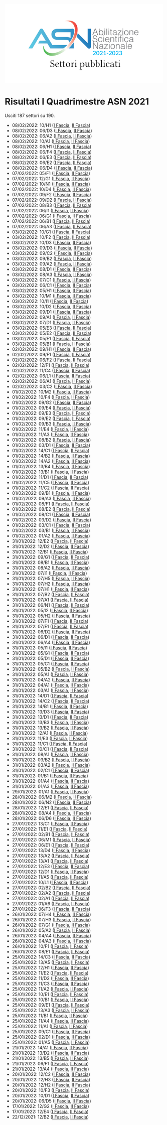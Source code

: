 ![logo](img/logo-2021.png)

# Risultati I Quadrimestre ASN 2021

Usciti 187 settori su 190.

- 08/02/2022: 10/H1 ([I Fascia](https://asn21.cineca.it/pubblico/miur/esito/10%252FH1/1/1), [II Fascia](https://asn21.cineca.it/pubblico/miur/esito/10%252FH1/2/1))
- 08/02/2022: 06/D3 ([I Fascia](https://asn21.cineca.it/pubblico/miur/esito/06%252FD3/1/1), [II Fascia](https://asn21.cineca.it/pubblico/miur/esito/06%252FD3/2/1))
- 08/02/2022: 06/A2 ([I Fascia](https://asn21.cineca.it/pubblico/miur/esito/06%252FA2/1/1), [II Fascia](https://asn21.cineca.it/pubblico/miur/esito/06%252FA2/2/1))
- 08/02/2022: 10/A1 ([I Fascia](https://asn21.cineca.it/pubblico/miur/esito/10%252FA1/1/1), [II Fascia](https://asn21.cineca.it/pubblico/miur/esito/10%252FA1/2/1))
- 08/02/2022: 06/H1 ([I Fascia](https://asn21.cineca.it/pubblico/miur/esito/06%252FH1/1/1), [II Fascia](https://asn21.cineca.it/pubblico/miur/esito/06%252FH1/2/1))
- 08/02/2022: 06/F4 ([I Fascia](https://asn21.cineca.it/pubblico/miur/esito/06%252FF4/1/1), [II Fascia](https://asn21.cineca.it/pubblico/miur/esito/06%252FF4/2/1))
- 08/02/2022: 06/E3 ([I Fascia](https://asn21.cineca.it/pubblico/miur/esito/06%252FE3/1/1), [II Fascia](https://asn21.cineca.it/pubblico/miur/esito/06%252FE3/2/1))
- 08/02/2022: 06/E2 ([I Fascia](https://asn21.cineca.it/pubblico/miur/esito/06%252FE2/1/1), [II Fascia](https://asn21.cineca.it/pubblico/miur/esito/06%252FE2/2/1))
- 08/02/2022: 06/D4 ([I Fascia](https://asn21.cineca.it/pubblico/miur/esito/06%252FD4/1/1), [II Fascia](https://asn21.cineca.it/pubblico/miur/esito/06%252FD4/2/1))
- 07/02/2022: 05/F1 ([I Fascia](https://asn21.cineca.it/pubblico/miur/esito/05%252FF1/1/1), [II Fascia](https://asn21.cineca.it/pubblico/miur/esito/05%252FF1/2/1))
- 07/02/2022: 12/G1 ([I Fascia](https://asn21.cineca.it/pubblico/miur/esito/12%252FG1/1/1), [II Fascia](https://asn21.cineca.it/pubblico/miur/esito/12%252FG1/2/1))
- 07/02/2022: 10/N1 ([I Fascia](https://asn21.cineca.it/pubblico/miur/esito/10%252FN1/1/1), [II Fascia](https://asn21.cineca.it/pubblico/miur/esito/10%252FN1/2/1))
- 07/02/2022: 10/D4 ([I Fascia](https://asn21.cineca.it/pubblico/miur/esito/10%252FD4/1/1), [II Fascia](https://asn21.cineca.it/pubblico/miur/esito/10%252FD4/2/1))
- 07/02/2022: 09/F2 ([I Fascia](https://asn21.cineca.it/pubblico/miur/esito/09%252FF2/1/1), [II Fascia](https://asn21.cineca.it/pubblico/miur/esito/09%252FF2/2/1))
- 07/02/2022: 09/D2 ([I Fascia](https://asn21.cineca.it/pubblico/miur/esito/09%252FD2/1/1), [II Fascia](https://asn21.cineca.it/pubblico/miur/esito/09%252FD2/2/1))
- 07/02/2022: 08/B3 ([I Fascia](https://asn21.cineca.it/pubblico/miur/esito/08%252FB3/1/1), [II Fascia](https://asn21.cineca.it/pubblico/miur/esito/08%252FB3/2/1))
- 07/02/2022: 06/I1 ([I Fascia](https://asn21.cineca.it/pubblico/miur/esito/06%252FI1/1/1), [II Fascia](https://asn21.cineca.it/pubblico/miur/esito/06%252FI1/2/1))
- 07/02/2022: 06/G1 ([I Fascia](https://asn21.cineca.it/pubblico/miur/esito/06%252FG1/1/1), [II Fascia](https://asn21.cineca.it/pubblico/miur/esito/06%252FG1/2/1))
- 07/02/2022: 06/B1 ([I Fascia](https://asn21.cineca.it/pubblico/miur/esito/06%252FB1/1/1), [II Fascia](https://asn21.cineca.it/pubblico/miur/esito/06%252FB1/2/1))
- 07/02/2022: 06/A3 ([I Fascia](https://asn21.cineca.it/pubblico/miur/esito/06%252FA3/1/1), [II Fascia](https://asn21.cineca.it/pubblico/miur/esito/06%252FA3/2/1))
- 03/02/2022: 10/G1 ([I Fascia](https://asn21.cineca.it/pubblico/miur/esito/10%252FG1/1/1), [II Fascia](https://asn21.cineca.it/pubblico/miur/esito/10%252FG1/2/1))
- 03/02/2022: 10/F2 ([I Fascia](https://asn21.cineca.it/pubblico/miur/esito/10%252FF2/1/1), [II Fascia](https://asn21.cineca.it/pubblico/miur/esito/10%252FF2/2/1))
- 03/02/2022: 10/D3 ([I Fascia](https://asn21.cineca.it/pubblico/miur/esito/10%252FD3/1/1), [II Fascia](https://asn21.cineca.it/pubblico/miur/esito/10%252FD3/2/1))
- 03/02/2022: 09/D3 ([I Fascia](https://asn21.cineca.it/pubblico/miur/esito/09%252FD3/1/1), [II Fascia](https://asn21.cineca.it/pubblico/miur/esito/09%252FD3/2/1))
- 03/02/2022: 09/C2 ([I Fascia](https://asn21.cineca.it/pubblico/miur/esito/09%252FC2/1/1), [II Fascia](https://asn21.cineca.it/pubblico/miur/esito/09%252FC2/2/1))
- 03/02/2022: 09/B2 ([I Fascia](https://asn21.cineca.it/pubblico/miur/esito/09%252FB2/1/1), [II Fascia](https://asn21.cineca.it/pubblico/miur/esito/09%252FB2/2/1))
- 03/02/2022: 09/A2 ([I Fascia](https://asn21.cineca.it/pubblico/miur/esito/09%252FA2/1/1), [II Fascia](https://asn21.cineca.it/pubblico/miur/esito/09%252FA2/2/1))
- 03/02/2022: 08/D1 ([I Fascia](https://asn21.cineca.it/pubblico/miur/esito/08%252FD1/1/1), [II Fascia](https://asn21.cineca.it/pubblico/miur/esito/08%252FD1/2/1))
- 03/02/2022: 08/A3 ([I Fascia](https://asn21.cineca.it/pubblico/miur/esito/08%252FA3/1/1), [II Fascia](https://asn21.cineca.it/pubblico/miur/esito/08%252FA3/2/1))
- 03/02/2022: 07/C1 ([I Fascia](https://asn21.cineca.it/pubblico/miur/esito/07%252FC1/1/1), [II Fascia](https://asn21.cineca.it/pubblico/miur/esito/07%252FC1/2/1))
- 03/02/2022: 06/C1 ([I Fascia](https://asn21.cineca.it/pubblico/miur/esito/06%252FC1/1/1), [II Fascia](https://asn21.cineca.it/pubblico/miur/esito/06%252FC1/2/1))
- 03/02/2022: 05/H1 ([I Fascia](https://asn21.cineca.it/pubblico/miur/esito/05%252FH1/1/1), [II Fascia](https://asn21.cineca.it/pubblico/miur/esito/05%252FH1/2/1))
- 03/02/2022: 10/M1 ([I Fascia](https://asn21.cineca.it/pubblico/miur/esito/10%252FM1/1/1), [II Fascia](https://asn21.cineca.it/pubblico/miur/esito/10%252FM1/2/1))
- 03/02/2022: 10/I1 ([I Fascia](https://asn21.cineca.it/pubblico/miur/esito/10%252FI1/1/1), [II Fascia](https://asn21.cineca.it/pubblico/miur/esito/10%252FI1/2/1))
- 03/02/2022: 10/D2 ([I Fascia](https://asn21.cineca.it/pubblico/miur/esito/10%252FD2/1/1), [II Fascia](https://asn21.cineca.it/pubblico/miur/esito/10%252FD2/2/1))
- 03/02/2022: 09/D1 ([I Fascia](https://asn21.cineca.it/pubblico/miur/esito/09%252FD1/1/1), [II Fascia](https://asn21.cineca.it/pubblico/miur/esito/09%252FD1/2/1))
- 03/02/2022: 09/A1 ([I Fascia](https://asn21.cineca.it/pubblico/miur/esito/09%252FA1/1/1), [II Fascia](https://asn21.cineca.it/pubblico/miur/esito/09%252FA1/2/1))
- 03/02/2022: 07/D1 ([I Fascia](https://asn21.cineca.it/pubblico/miur/esito/07%252FD1/1/1), [II Fascia](https://asn21.cineca.it/pubblico/miur/esito/07%252FD1/2/1))
- 03/02/2022: 05/E3 ([I Fascia](https://asn21.cineca.it/pubblico/miur/esito/05%252FE3/1/1), [II Fascia](https://asn21.cineca.it/pubblico/miur/esito/05%252FE3/2/1))
- 03/02/2022: 05/E2 ([I Fascia](https://asn21.cineca.it/pubblico/miur/esito/05%252FE2/1/1), [II Fascia](https://asn21.cineca.it/pubblico/miur/esito/05%252FE2/2/1))
- 03/02/2022: 05/E1 ([I Fascia](https://asn21.cineca.it/pubblico/miur/esito/05%252FE1/1/1), [II Fascia](https://asn21.cineca.it/pubblico/miur/esito/05%252FE1/2/1))
- 03/02/2022: 05/B1 ([I Fascia](https://asn21.cineca.it/pubblico/miur/esito/05%252FB1/1/1), [II Fascia](https://asn21.cineca.it/pubblico/miur/esito/05%252FB1/2/1))
- 02/02/2022: 09/H1 ([I Fascia](https://asn21.cineca.it/pubblico/miur/esito/09%252FH1/1/1), [II Fascia](https://asn21.cineca.it/pubblico/miur/esito/09%252FH1/2/1))
- 02/02/2022: 09/F1 ([I Fascia](https://asn21.cineca.it/pubblico/miur/esito/09%252FF1/1/1), [II Fascia](https://asn21.cineca.it/pubblico/miur/esito/09%252FF1/2/1))
- 02/02/2022: 06/F2 ([I Fascia](https://asn21.cineca.it/pubblico/miur/esito/06%252FF2/1/1), [II Fascia](https://asn21.cineca.it/pubblico/miur/esito/06%252FF2/2/1))
- 02/02/2022: 12/F1 ([I Fascia](https://asn21.cineca.it/pubblico/miur/esito/12%252FF1/1/1), [II Fascia](https://asn21.cineca.it/pubblico/miur/esito/12%252FF1/2/1))
- 02/02/2022: 11/C4 ([I Fascia](https://asn21.cineca.it/pubblico/miur/esito/11%252FC4/1/1), [II Fascia](https://asn21.cineca.it/pubblico/miur/esito/11%252FC4/2/1))
- 02/02/2022: 06/L1 ([I Fascia](https://asn21.cineca.it/pubblico/miur/esito/06%252FL1/1/1), [II Fascia](https://asn21.cineca.it/pubblico/miur/esito/06%252FL1/2/1))
- 02/02/2022: 06/A1 ([I Fascia](https://asn21.cineca.it/pubblico/miur/esito/06%252FA1/1/1), [II Fascia](https://asn21.cineca.it/pubblico/miur/esito/06%252FA1/2/1))
- 02/02/2022: 03/C2 ([I Fascia](https://asn21.cineca.it/pubblico/miur/esito/03%252FC2/1/1), [II Fascia](https://asn21.cineca.it/pubblico/miur/esito/03%252FC2/2/1))
- 01/02/2022: 10/M2 ([I Fascia](https://asn21.cineca.it/pubblico/miur/esito/10%252FM2/1/1), [II Fascia](https://asn21.cineca.it/pubblico/miur/esito/10%252FM2/2/1))
- 01/02/2022: 10/F4 ([I Fascia](https://asn21.cineca.it/pubblico/miur/esito/10%252FF4/1/1), [II Fascia](https://asn21.cineca.it/pubblico/miur/esito/10%252FF4/2/1))
- 01/02/2022: 09/G2 ([I Fascia](https://asn21.cineca.it/pubblico/miur/esito/09%252FG2/1/1), [II Fascia](https://asn21.cineca.it/pubblico/miur/esito/09%252FG2/2/1))
- 01/02/2022: 09/E4 ([I Fascia](https://asn21.cineca.it/pubblico/miur/esito/09%252FE4/1/1), [II Fascia](https://asn21.cineca.it/pubblico/miur/esito/09%252FE4/2/1))
- 01/02/2022: 09/E3 ([I Fascia](https://asn21.cineca.it/pubblico/miur/esito/09%252FE3/1/1), [II Fascia](https://asn21.cineca.it/pubblico/miur/esito/09%252FE3/2/1))
- 01/02/2022: 09/E2 ([I Fascia](https://asn21.cineca.it/pubblico/miur/esito/09%252FE2/1/1), [II Fascia](https://asn21.cineca.it/pubblico/miur/esito/09%252FE2/2/1))
- 01/02/2022: 09/B3 ([I Fascia](https://asn21.cineca.it/pubblico/miur/esito/09%252FB3/1/1), [II Fascia](https://asn21.cineca.it/pubblico/miur/esito/09%252FB3/2/1))
- 01/02/2022: 11/E4 ([I Fascia](https://asn21.cineca.it/pubblico/miur/esito/11%252FE4/1/1), [II Fascia](https://asn21.cineca.it/pubblico/miur/esito/11%252FE4/2/1))
- 01/02/2022: 11/A3 ([I Fascia](https://asn21.cineca.it/pubblico/miur/esito/11%252FA3/1/1), [II Fascia](https://asn21.cineca.it/pubblico/miur/esito/11%252FA3/2/1))
- 01/02/2022: 08/B2 ([I Fascia](https://asn21.cineca.it/pubblico/miur/esito/08%252FB2/1/1), [II Fascia](https://asn21.cineca.it/pubblico/miur/esito/08%252FB2/2/1))
- 01/02/2022: 03/D1 ([I Fascia](https://asn21.cineca.it/pubblico/miur/esito/03%252FD1/1/1), [II Fascia](https://asn21.cineca.it/pubblico/miur/esito/03%252FD1/2/1))
- 01/02/2022: 14/C1 ([I Fascia](https://asn21.cineca.it/pubblico/miur/esito/14%252FC1/1/1), [II Fascia](https://asn21.cineca.it/pubblico/miur/esito/14%252FC1/2/1))
- 01/02/2022: 14/B2 ([I Fascia](https://asn21.cineca.it/pubblico/miur/esito/14%252FB2/1/1), [II Fascia](https://asn21.cineca.it/pubblico/miur/esito/14%252FB2/2/1))
- 01/02/2022: 14/A2 ([I Fascia](https://asn21.cineca.it/pubblico/miur/esito/14%252FA2/1/1), [II Fascia](https://asn21.cineca.it/pubblico/miur/esito/14%252FA2/2/1))
- 01/02/2022: 13/B4 ([I Fascia](https://asn21.cineca.it/pubblico/miur/esito/13%252FB4/1/1), [II Fascia](https://asn21.cineca.it/pubblico/miur/esito/13%252FB4/2/1))
- 01/02/2022: 13/B1 ([I Fascia](https://asn21.cineca.it/pubblico/miur/esito/13%252FB1/1/1), [II Fascia](https://asn21.cineca.it/pubblico/miur/esito/13%252FB1/2/1))
- 01/02/2022: 11/D1 ([I Fascia](https://asn21.cineca.it/pubblico/miur/esito/11%252FD1/1/1), [II Fascia](https://asn21.cineca.it/pubblico/miur/esito/11%252FD1/2/1))
- 01/02/2022: 11/C5 ([I Fascia](https://asn21.cineca.it/pubblico/miur/esito/11%252FC5/1/1), [II Fascia](https://asn21.cineca.it/pubblico/miur/esito/11%252FC5/2/1))
- 01/02/2022: 11/C2 ([I Fascia](https://asn21.cineca.it/pubblico/miur/esito/11%252FC2/1/1), [II Fascia](https://asn21.cineca.it/pubblico/miur/esito/11%252FC2/2/1))
- 01/02/2022: 09/B1 ([I Fascia](https://asn21.cineca.it/pubblico/miur/esito/09%252FB1/1/1), [II Fascia](https://asn21.cineca.it/pubblico/miur/esito/09%252FB1/2/1))
- 01/02/2022: 09/A3 ([I Fascia](https://asn21.cineca.it/pubblico/miur/esito/09%252FA3/1/1), [II Fascia](https://asn21.cineca.it/pubblico/miur/esito/09%252FA3/2/1))
- 01/02/2022: 08/F1 ([I Fascia](https://asn21.cineca.it/pubblico/miur/esito/08%252FF1/1/1), [II Fascia](https://asn21.cineca.it/pubblico/miur/esito/08%252FF1/2/1))
- 01/02/2022: 08/E2 ([I Fascia](https://asn21.cineca.it/pubblico/miur/esito/08%252FE2/1/1), [II Fascia](https://asn21.cineca.it/pubblico/miur/esito/08%252FE2/2/1))
- 01/02/2022: 08/C1 ([I Fascia](https://asn21.cineca.it/pubblico/miur/esito/08%252FC1/1/1), [II Fascia](https://asn21.cineca.it/pubblico/miur/esito/08%252FC1/2/1))
- 01/02/2022: 03/D2 ([I Fascia](https://asn21.cineca.it/pubblico/miur/esito/03%252FD2/1/1), [II Fascia](https://asn21.cineca.it/pubblico/miur/esito/03%252FD2/2/1))
- 01/02/2022: 03/C1 ([I Fascia](https://asn21.cineca.it/pubblico/miur/esito/03%252FC1/1/1), [II Fascia](https://asn21.cineca.it/pubblico/miur/esito/03%252FC1/2/1))
- 01/02/2022: 03/B1 ([I Fascia](https://asn21.cineca.it/pubblico/miur/esito/03%252FB1/1/1), [II Fascia](https://asn21.cineca.it/pubblico/miur/esito/03%252FB1/2/1))
- 01/02/2022: 01/A2 ([I Fascia](https://asn21.cineca.it/pubblico/miur/esito/01%252FA2/1/1), [II Fascia](https://asn21.cineca.it/pubblico/miur/esito/01%252FA2/2/1))
- 31/01/2022: 12/E2 ([I Fascia](https://asn21.cineca.it/pubblico/miur/esito/12%252FE2/1/1), [II Fascia](https://asn21.cineca.it/pubblico/miur/esito/12%252FE2/2/1))
- 31/01/2022: 12/D2 ([I Fascia](https://asn21.cineca.it/pubblico/miur/esito/12%252FD2/1/1), [II Fascia](https://asn21.cineca.it/pubblico/miur/esito/12%252FD2/2/1))
- 31/01/2022: 12/B1 ([I Fascia](https://asn21.cineca.it/pubblico/miur/esito/12%252FB1/1/1), [II Fascia](https://asn21.cineca.it/pubblico/miur/esito/12%252FB1/2/1))
- 31/01/2022: 09/G1 ([I Fascia](https://asn21.cineca.it/pubblico/miur/esito/09%252FG1/1/1), [II Fascia](https://asn21.cineca.it/pubblico/miur/esito/09%252FG1/2/1))
- 31/01/2022: 08/B1 ([I Fascia](https://asn21.cineca.it/pubblico/miur/esito/08%252FB1/1/1), [II Fascia](https://asn21.cineca.it/pubblico/miur/esito/08%252FB1/2/1))
- 31/01/2022: 08/A2 ([I Fascia](https://asn21.cineca.it/pubblico/miur/esito/08%252FA2/1/1), [II Fascia](https://asn21.cineca.it/pubblico/miur/esito/08%252FA2/2/1))
- 31/01/2022: 07/I1 ([I Fascia](https://asn21.cineca.it/pubblico/miur/esito/07%252FI1/1/1), [II Fascia](https://asn21.cineca.it/pubblico/miur/esito/07%252FI1/2/1))
- 31/01/2022: 07/H5 ([I Fascia](https://asn21.cineca.it/pubblico/miur/esito/07%252FH5/1/1), [II Fascia](https://asn21.cineca.it/pubblico/miur/esito/07%252FH5/2/1))
- 31/01/2022: 07/H2 ([I Fascia](https://asn21.cineca.it/pubblico/miur/esito/07%252FH2/1/1), [II Fascia](https://asn21.cineca.it/pubblico/miur/esito/07%252FH2/2/1))
- 31/01/2022: 07/H1 ([I Fascia](https://asn21.cineca.it/pubblico/miur/esito/07%252FH1/1/1), [II Fascia](https://asn21.cineca.it/pubblico/miur/esito/07%252FH1/2/1))
- 31/01/2022: 07/B2 ([I Fascia](https://asn21.cineca.it/pubblico/miur/esito/07%252FB2/1/1), [II Fascia](https://asn21.cineca.it/pubblico/miur/esito/07%252FB2/2/1))
- 31/01/2022: 07/A1 ([I Fascia](https://asn21.cineca.it/pubblico/miur/esito/07%252FA1/1/1), [II Fascia](https://asn21.cineca.it/pubblico/miur/esito/07%252FA1/2/1))
- 31/01/2022: 06/N1 ([I Fascia](https://asn21.cineca.it/pubblico/miur/esito/06%252FN1/1/1), [II Fascia](https://asn21.cineca.it/pubblico/miur/esito/06%252FN1/2/1))
- 31/01/2022: 05/I2 ([I Fascia](https://asn21.cineca.it/pubblico/miur/esito/05%252FI2/1/1), [II Fascia](https://asn21.cineca.it/pubblico/miur/esito/05%252FI2/2/1))
- 31/01/2022: 05/H2 ([I Fascia](https://asn21.cineca.it/pubblico/miur/esito/05%252FH2/1/1), [II Fascia](https://asn21.cineca.it/pubblico/miur/esito/05%252FH2/2/1))
- 31/01/2022: 07/F1 ([I Fascia](https://asn21.cineca.it/pubblico/miur/esito/07%252FF1/1/1), [II Fascia](https://asn21.cineca.it/pubblico/miur/esito/07%252FF1/2/1))
- 31/01/2022: 07/E1 ([I Fascia](https://asn21.cineca.it/pubblico/miur/esito/07%252FE1/1/1), [II Fascia](https://asn21.cineca.it/pubblico/miur/esito/07%252FE1/2/1))
- 31/01/2022: 06/D2 ([I Fascia](https://asn21.cineca.it/pubblico/miur/esito/06%252FD2/1/1), [II Fascia](https://asn21.cineca.it/pubblico/miur/esito/06%252FD2/2/1))
- 31/01/2022: 06/D1 ([I Fascia](https://asn21.cineca.it/pubblico/miur/esito/06%252FD1/1/1), [II Fascia](https://asn21.cineca.it/pubblico/miur/esito/06%252FD1/2/1))
- 31/01/2022: 06/A4 ([I Fascia](https://asn21.cineca.it/pubblico/miur/esito/06%252FA4/1/1), [II Fascia](https://asn21.cineca.it/pubblico/miur/esito/06%252FA4/2/1))
- 31/01/2022: 05/I1 ([I Fascia](https://asn21.cineca.it/pubblico/miur/esito/05%252FI1/1/1), [II Fascia](https://asn21.cineca.it/pubblico/miur/esito/05%252FI1/2/1))
- 31/01/2022: 05/G1 ([I Fascia](https://asn21.cineca.it/pubblico/miur/esito/05%252FG1/1/1), [II Fascia](https://asn21.cineca.it/pubblico/miur/esito/05%252FG1/2/1))
- 31/01/2022: 05/D1 ([I Fascia](https://asn21.cineca.it/pubblico/miur/esito/05%252FD1/1/1), [II Fascia](https://asn21.cineca.it/pubblico/miur/esito/05%252FD1/2/1))
- 31/01/2022: 05/C1 ([I Fascia](https://asn21.cineca.it/pubblico/miur/esito/05%252FC1/1/1), [II Fascia](https://asn21.cineca.it/pubblico/miur/esito/05%252FC1/2/1))
- 31/01/2022: 05/B2 ([I Fascia](https://asn21.cineca.it/pubblico/miur/esito/05%252FB2/1/1), [II Fascia](https://asn21.cineca.it/pubblico/miur/esito/05%252FB2/2/1))
- 31/01/2022: 05/A1 ([I Fascia](https://asn21.cineca.it/pubblico/miur/esito/05%252FA1/1/1), [II Fascia](https://asn21.cineca.it/pubblico/miur/esito/05%252FA1/2/1))
- 31/01/2022: 04/A2 ([I Fascia](https://asn21.cineca.it/pubblico/miur/esito/04%252FA2/1/1), [II Fascia](https://asn21.cineca.it/pubblico/miur/esito/04%252FA2/2/1))
- 31/01/2022: 04/A1 ([I Fascia](https://asn21.cineca.it/pubblico/miur/esito/04%252FA1/1/1), [II Fascia](https://asn21.cineca.it/pubblico/miur/esito/04%252FA1/2/1))
- 31/01/2022: 03/A1 ([I Fascia](https://asn21.cineca.it/pubblico/miur/esito/03%252FA1/1/1), [II Fascia](https://asn21.cineca.it/pubblico/miur/esito/03%252FA1/2/1))
- 31/01/2022: 14/D1 ([I Fascia](https://asn21.cineca.it/pubblico/miur/esito/14%252FD1/1/1), [II Fascia](https://asn21.cineca.it/pubblico/miur/esito/14%252FD1/2/1))
- 31/01/2022: 14/C2 ([I Fascia](https://asn21.cineca.it/pubblico/miur/esito/14%252FC2/1/1), [II Fascia](https://asn21.cineca.it/pubblico/miur/esito/14%252FC2/2/1))
- 31/01/2022: 14/B1 ([I Fascia](https://asn21.cineca.it/pubblico/miur/esito/14%252FB1/1/1), [II Fascia](https://asn21.cineca.it/pubblico/miur/esito/14%252FB1/2/1))
- 31/01/2022: 13/D3 ([I Fascia](https://asn21.cineca.it/pubblico/miur/esito/13%252FD3/1/1), [II Fascia](https://asn21.cineca.it/pubblico/miur/esito/13%252FD3/2/1))
- 31/01/2022: 13/D1 ([I Fascia](https://asn21.cineca.it/pubblico/miur/esito/13%252FD1/1/1), [II Fascia](https://asn21.cineca.it/pubblico/miur/esito/13%252FD1/2/1))
- 31/01/2022: 13/B3 ([I Fascia](https://asn21.cineca.it/pubblico/miur/esito/13%252FB3/1/1), [II Fascia](https://asn21.cineca.it/pubblico/miur/esito/13%252FB3/2/1))
- 31/01/2022: 13/B2 ([I Fascia](https://asn21.cineca.it/pubblico/miur/esito/13%252FB2/1/1), [II Fascia](https://asn21.cineca.it/pubblico/miur/esito/13%252FB2/2/1))
- 31/01/2022: 12/A1 ([I Fascia](https://asn21.cineca.it/pubblico/miur/esito/12%252FA1/1/1), [II Fascia](https://asn21.cineca.it/pubblico/miur/esito/12%252FA1/2/1))
- 31/01/2022: 11/E3 ([I Fascia](https://asn21.cineca.it/pubblico/miur/esito/11%252FE3/1/1), [II Fascia](https://asn21.cineca.it/pubblico/miur/esito/11%252FE3/2/1))
- 31/01/2022: 11/C1 ([I Fascia](https://asn21.cineca.it/pubblico/miur/esito/11%252FC1/1/1), [II Fascia](https://asn21.cineca.it/pubblico/miur/esito/11%252FC1/2/1))
- 31/01/2022: 10/C1 ([I Fascia](https://asn21.cineca.it/pubblico/miur/esito/10%252FC1/1/1), [II Fascia](https://asn21.cineca.it/pubblico/miur/esito/10%252FC1/2/1))
- 31/01/2022: 08/A1 ([I Fascia](https://asn21.cineca.it/pubblico/miur/esito/08%252FA1/1/1), [II Fascia](https://asn21.cineca.it/pubblico/miur/esito/08%252FA1/2/1))
- 31/01/2022: 03/B2 ([I Fascia](https://asn21.cineca.it/pubblico/miur/esito/03%252FB2/1/1), [II Fascia](https://asn21.cineca.it/pubblico/miur/esito/03%252FB2/2/1))
- 31/01/2022: 03/A2 ([I Fascia](https://asn21.cineca.it/pubblico/miur/esito/03%252FA2/1/1), [II Fascia](https://asn21.cineca.it/pubblico/miur/esito/03%252FA2/2/1))
- 31/01/2022: 02/C1 ([I Fascia](https://asn21.cineca.it/pubblico/miur/esito/02%252FC1/1/1), [II Fascia](https://asn21.cineca.it/pubblico/miur/esito/02%252FC1/2/1))
- 31/01/2022: 01/B1 ([I Fascia](https://asn21.cineca.it/pubblico/miur/esito/01%252FB1/1/1), [II Fascia](https://asn21.cineca.it/pubblico/miur/esito/01%252FB1/2/1))
- 31/01/2022: 01/A4 ([I Fascia](https://asn21.cineca.it/pubblico/miur/esito/01%252FA4/1/1), [II Fascia](https://asn21.cineca.it/pubblico/miur/esito/01%252FA4/2/1))
- 31/01/2022: 01/A3 ([I Fascia](https://asn21.cineca.it/pubblico/miur/esito/01%252FA3/1/1), [II Fascia](https://asn21.cineca.it/pubblico/miur/esito/01%252FA3/2/1))
- 29/01/2022: 01/A1 ([I Fascia](https://asn21.cineca.it/pubblico/miur/esito/01%252FA1/1/1), [II Fascia](https://asn21.cineca.it/pubblico/miur/esito/01%252FA1/2/1))
- 28/01/2022: 06/M2 ([I Fascia](https://asn21.cineca.it/pubblico/miur/esito/06%252FM2/1/1), [II Fascia](https://asn21.cineca.it/pubblico/miur/esito/06%252FM2/2/1))
- 28/01/2022: 06/N2 ([I Fascia](https://asn21.cineca.it/pubblico/miur/esito/06%252FN2/1/1), [II Fascia](https://asn21.cineca.it/pubblico/miur/esito/06%252FN2/2/1))
- 28/01/2022: 12/E1 ([I Fascia](https://asn21.cineca.it/pubblico/miur/esito/12%252FE1/1/1), [II Fascia](https://asn21.cineca.it/pubblico/miur/esito/12%252FE1/2/1))
- 28/01/2022: 08/A4 ([I Fascia](https://asn21.cineca.it/pubblico/miur/esito/08%252FA4/1/1), [II Fascia](https://asn21.cineca.it/pubblico/miur/esito/08%252FA4/2/1))
- 28/01/2022: 06/D6 ([I Fascia](https://asn21.cineca.it/pubblico/miur/esito/06%252FD6/1/1), [II Fascia](https://asn21.cineca.it/pubblico/miur/esito/06%252FD6/2/1))
- 27/01/2022: 13/C1 ([I Fascia](https://asn21.cineca.it/pubblico/miur/esito/13%252FC1/1/1), [II Fascia](https://asn21.cineca.it/pubblico/miur/esito/13%252FC1/2/1))
- 27/01/2022: 11/E1 ([I Fascia](https://asn21.cineca.it/pubblico/miur/esito/11%252FE1/1/1), [II Fascia](https://asn21.cineca.it/pubblico/miur/esito/11%252FE1/2/1))
- 27/01/2022: 02/B1 ([I Fascia](https://asn21.cineca.it/pubblico/miur/esito/02%252FB1/1/1), [II Fascia](https://asn21.cineca.it/pubblico/miur/esito/02%252FB1/2/1))
- 27/01/2022: 06/M1 ([I Fascia](https://asn21.cineca.it/pubblico/miur/esito/06%252FM1/1/1), [II Fascia](https://asn21.cineca.it/pubblico/miur/esito/06%252FM1/2/1))
- 27/01/2022: 06/E1 ([I Fascia](https://asn21.cineca.it/pubblico/miur/esito/06%252FE1/1/1), [II Fascia](https://asn21.cineca.it/pubblico/miur/esito/06%252FE1/2/1))
- 27/01/2022: 13/D4 ([I Fascia](https://asn21.cineca.it/pubblico/miur/esito/13%252FD4/1/1), [II Fascia](https://asn21.cineca.it/pubblico/miur/esito/13%252FD4/2/1))
- 27/01/2022: 13/A2 ([I Fascia](https://asn21.cineca.it/pubblico/miur/esito/13%252FA2/1/1), [II Fascia](https://asn21.cineca.it/pubblico/miur/esito/13%252FA2/2/1))
- 27/01/2022: 13/A1 ([I Fascia](https://asn21.cineca.it/pubblico/miur/esito/13%252FA1/1/1), [II Fascia](https://asn21.cineca.it/pubblico/miur/esito/13%252FA1/2/1))
- 27/01/2022: 12/E3 ([I Fascia](https://asn21.cineca.it/pubblico/miur/esito/12%252FE3/1/1), [II Fascia](https://asn21.cineca.it/pubblico/miur/esito/12%252FE3/2/1))
- 27/01/2022: 12/D1 ([I Fascia](https://asn21.cineca.it/pubblico/miur/esito/12%252FD1/1/1), [II Fascia](https://asn21.cineca.it/pubblico/miur/esito/12%252FD1/2/1))
- 27/01/2022: 11/A5 ([I Fascia](https://asn21.cineca.it/pubblico/miur/esito/11%252FA5/1/1), [II Fascia](https://asn21.cineca.it/pubblico/miur/esito/11%252FA5/2/1))
- 27/01/2022: 10/L1 ([I Fascia](https://asn21.cineca.it/pubblico/miur/esito/10%252FL1/1/1), [II Fascia](https://asn21.cineca.it/pubblico/miur/esito/10%252FL1/2/1))
- 27/01/2022: 02/B2 ([I Fascia](https://asn21.cineca.it/pubblico/miur/esito/02%252FB2/1/1), [II Fascia](https://asn21.cineca.it/pubblico/miur/esito/02%252FB2/2/1))
- 27/01/2022: 02/A2 ([I Fascia](https://asn21.cineca.it/pubblico/miur/esito/02%252FA2/1/1), [II Fascia](https://asn21.cineca.it/pubblico/miur/esito/02%252FA2/2/1))
- 27/01/2022: 02/A1 ([I Fascia](https://asn21.cineca.it/pubblico/miur/esito/02%252FA1/1/1), [II Fascia](https://asn21.cineca.it/pubblico/miur/esito/02%252FA1/2/1))
- 27/01/2022: 01/A6 ([I Fascia](https://asn21.cineca.it/pubblico/miur/esito/01%252FA6/1/1), [II Fascia](https://asn21.cineca.it/pubblico/miur/esito/01%252FA6/2/1))
- 27/01/2022: 06/F3 ([I Fascia](https://asn21.cineca.it/pubblico/miur/esito/06%252FF3/1/1), [II Fascia](https://asn21.cineca.it/pubblico/miur/esito/06%252FF3/2/1))
- 26/01/2022: 07/H4 ([I Fascia](https://asn21.cineca.it/pubblico/miur/esito/07%252FH4/1/1), [II Fascia](https://asn21.cineca.it/pubblico/miur/esito/07%252FH4/2/1))
- 26/01/2022: 07/H3 ([I Fascia](https://asn21.cineca.it/pubblico/miur/esito/07%252FH3/1/1), [II Fascia](https://asn21.cineca.it/pubblico/miur/esito/07%252FH3/2/1))
- 26/01/2022: 07/G1 ([I Fascia](https://asn21.cineca.it/pubblico/miur/esito/07%252FG1/1/1), [II Fascia](https://asn21.cineca.it/pubblico/miur/esito/07%252FG1/2/1))
- 26/01/2022: 05/A2 ([I Fascia](https://asn21.cineca.it/pubblico/miur/esito/05%252FA2/1/1), [II Fascia](https://asn21.cineca.it/pubblico/miur/esito/05%252FA2/2/1))
- 26/01/2022: 04/A4 ([I Fascia](https://asn21.cineca.it/pubblico/miur/esito/04%252FA4/1/1), [II Fascia](https://asn21.cineca.it/pubblico/miur/esito/04%252FA4/2/1))
- 26/01/2022: 04/A3 ([I Fascia](https://asn21.cineca.it/pubblico/miur/esito/04%252FA3/1/1), [II Fascia](https://asn21.cineca.it/pubblico/miur/esito/04%252FA3/2/1))
- 26/01/2022: 10/F1 ([I Fascia](https://asn21.cineca.it/pubblico/miur/esito/10%252FF1/1/1), [II Fascia](https://asn21.cineca.it/pubblico/miur/esito/10%252FF1/2/1))
- 26/01/2022: 08/E1 ([I Fascia](https://asn21.cineca.it/pubblico/miur/esito/08%252FE1/1/1), [II Fascia](https://asn21.cineca.it/pubblico/miur/esito/08%252FE1/2/1))
- 25/01/2022: 14/C3 ([I Fascia](https://asn21.cineca.it/pubblico/miur/esito/14%252FC3/1/1), [II Fascia](https://asn21.cineca.it/pubblico/miur/esito/14%252FC3/2/1))
- 25/01/2022: 13/A5 ([I Fascia](https://asn21.cineca.it/pubblico/miur/esito/13%252FA5/1/1), [II Fascia](https://asn21.cineca.it/pubblico/miur/esito/13%252FA5/2/1))
- 25/01/2022: 12/H1 ([I Fascia](https://asn21.cineca.it/pubblico/miur/esito/12%252FH1/1/1), [II Fascia](https://asn21.cineca.it/pubblico/miur/esito/12%252FH1/2/1))
- 25/01/2022: 11/E2 ([I Fascia](https://asn21.cineca.it/pubblico/miur/esito/11%252FE2/1/1), [II Fascia](https://asn21.cineca.it/pubblico/miur/esito/11%252FE2/2/1))
- 25/01/2022: 11/D2 ([I Fascia](https://asn21.cineca.it/pubblico/miur/esito/11%252FD2/1/1), [II Fascia](https://asn21.cineca.it/pubblico/miur/esito/11%252FD2/2/1))
- 25/01/2022: 11/C3 ([I Fascia](https://asn21.cineca.it/pubblico/miur/esito/11%252FC3/1/1), [II Fascia](https://asn21.cineca.it/pubblico/miur/esito/11%252FC3/2/1))
- 25/01/2022: 11/A2 ([I Fascia](https://asn21.cineca.it/pubblico/miur/esito/11%252FA2/1/1), [II Fascia](https://asn21.cineca.it/pubblico/miur/esito/11%252FA2/2/1))
- 25/01/2022: 10/E1 ([I Fascia](https://asn21.cineca.it/pubblico/miur/esito/10%252FE1/1/1), [II Fascia](https://asn21.cineca.it/pubblico/miur/esito/10%252FE1/2/1))
- 25/01/2022: 10/B1 ([I Fascia](https://asn21.cineca.it/pubblico/miur/esito/10%252FB1/1/1), [II Fascia](https://asn21.cineca.it/pubblico/miur/esito/10%252FB1/2/1))
- 25/01/2022: 09/E1 ([I Fascia](https://asn21.cineca.it/pubblico/miur/esito/09%252FE1/1/1), [II Fascia](https://asn21.cineca.it/pubblico/miur/esito/09%252FE1/2/1))
- 25/01/2022: 13/A3 ([I Fascia](https://asn21.cineca.it/pubblico/miur/esito/13%252FA3/1/1), [II Fascia](https://asn21.cineca.it/pubblico/miur/esito/13%252FA3/2/1))
- 25/01/2022: 11/B1 ([I Fascia](https://asn21.cineca.it/pubblico/miur/esito/11%252FB1/1/1), [II Fascia](https://asn21.cineca.it/pubblico/miur/esito/11%252FB1/2/1))
- 25/01/2022: 11/A4 ([I Fascia](https://asn21.cineca.it/pubblico/miur/esito/11%252FA4/1/1), [II Fascia](https://asn21.cineca.it/pubblico/miur/esito/11%252FA4/2/1))
- 25/01/2022: 11/A1 ([I Fascia](https://asn21.cineca.it/pubblico/miur/esito/11%252FA1/1/1), [II Fascia](https://asn21.cineca.it/pubblico/miur/esito/11%252FA1/2/1))
- 25/01/2022: 09/C1 ([I Fascia](https://asn21.cineca.it/pubblico/miur/esito/09%252FC1/1/1), [II Fascia](https://asn21.cineca.it/pubblico/miur/esito/09%252FC1/2/1))
- 25/01/2022: 02/D1 ([I Fascia](https://asn21.cineca.it/pubblico/miur/esito/02%252FD1/1/1), [II Fascia](https://asn21.cineca.it/pubblico/miur/esito/02%252FD1/2/1))
- 25/01/2022: 01/A5 ([I Fascia](https://asn21.cineca.it/pubblico/miur/esito/01%252FA5/1/1), [II Fascia](https://asn21.cineca.it/pubblico/miur/esito/01%252FA5/2/1))
- 21/01/2022: 14/A1 ([I Fascia](https://asn21.cineca.it/pubblico/miur/esito/14%252FA1/1/1), [II Fascia](https://asn21.cineca.it/pubblico/miur/esito/14%252FA1/2/1))
- 21/01/2022: 13/D2 ([I Fascia](https://asn21.cineca.it/pubblico/miur/esito/13%252FD2/1/1), [II Fascia](https://asn21.cineca.it/pubblico/miur/esito/13%252FD2/2/1))
- 21/01/2022: 13/B5 ([I Fascia](https://asn21.cineca.it/pubblico/miur/esito/13%252FB5/1/1), [II Fascia](https://asn21.cineca.it/pubblico/miur/esito/13%252FB5/2/1))
- 21/01/2022: 06/F1 ([I Fascia](https://asn21.cineca.it/pubblico/miur/esito/06%252FF1/1/1), [II Fascia](https://asn21.cineca.it/pubblico/miur/esito/06%252FF1/2/1))
- 21/01/2022: 13/A4 ([I Fascia](https://asn21.cineca.it/pubblico/miur/esito/13%252FA4/1/1), [II Fascia](https://asn21.cineca.it/pubblico/miur/esito/13%252FA4/2/1))
- 20/01/2022: 12/C2 ([I Fascia](https://asn21.cineca.it/pubblico/miur/esito/12%252FC2/1/1), [II Fascia](https://asn21.cineca.it/pubblico/miur/esito/12%252FC2/2/1))
- 20/01/2022: 12/H3 ([I Fascia](https://asn21.cineca.it/pubblico/miur/esito/12%252FH3/1/1), [II Fascia](https://asn21.cineca.it/pubblico/miur/esito/12%252FH3/2/1))
- 20/01/2022: 12/H2 ([I Fascia](https://asn21.cineca.it/pubblico/miur/esito/12%252FH2/1/1), [II Fascia](https://asn21.cineca.it/pubblico/miur/esito/12%252FH2/2/1))
- 20/01/2022: 10/F3 ([I Fascia](https://asn21.cineca.it/pubblico/miur/esito/10%252FF3/1/1), [II Fascia](https://asn21.cineca.it/pubblico/miur/esito/10%252FF3/2/1))
- 20/01/2022: 10/D1 ([I Fascia](https://asn21.cineca.it/pubblico/miur/esito/10%252FD1/1/1), [II Fascia](https://asn21.cineca.it/pubblico/miur/esito/10%252FD1/2/1))
- 20/01/2022: 06/D5 ([I Fascia](https://asn21.cineca.it/pubblico/miur/esito/06%252FD5/1/1), [II Fascia](https://asn21.cineca.it/pubblico/miur/esito/06%252FD5/2/1))
- 17/01/2022: 12/G2 ([I Fascia](https://asn21.cineca.it/pubblico/miur/esito/12%252FG2/1/1), [II Fascia](https://asn21.cineca.it/pubblico/miur/esito/12%252FG2/2/1))
- 17/01/2022: 12/E4 ([I Fascia](https://asn21.cineca.it/pubblico/miur/esito/12%252FE4/1/1), [II Fascia](https://asn21.cineca.it/pubblico/miur/esito/12%252FE4/2/1))
- 22/12/2021: 12/B2 ([I Fascia](https://asn21.cineca.it/pubblico/miur/esito/12%252FB2/1/1), [II Fascia](https://asn21.cineca.it/pubblico/miur/esito/12%252FB2/2/1))

